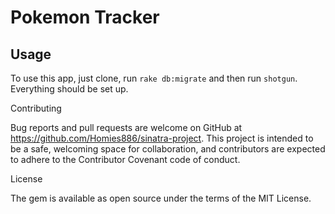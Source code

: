 # Pokemon Tracker

## Usage

To use this app, just clone, run `rake db:migrate` and then run `shotgun`.
Everything should be set up.

Contributing

Bug reports and pull requests are welcome on GitHub at https://github.com/Homies886/sinatra-project. This project is intended to be a safe, welcoming space for collaboration, and contributors are expected to adhere to the Contributor Covenant code of conduct.

License

The gem is available as open source under the terms of the MIT License.
